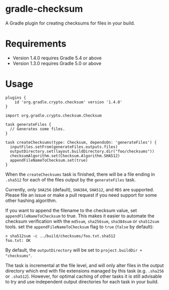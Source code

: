 # gradle-checksum
A Gradle plugin for creating checksums for files in your build.

# Requirements
- Version 1.4.0 requires Gradle 5.4 or above
- Version 1.3.0 requires Gradle 5.0 or above

# Usage

```$gradle
plugins {
    id 'org.gradle.crypto.checksum' version '1.4.0'
}

import org.gradle.crypto.checksum.Checksum

task generateFiles {
  // Generates some files.
}

task createChecksums(type: Checksum, dependsOn: 'generateFiles') {
  inputFiles.setFrom(generateFiles.outputs.files)
  outputDirectory.set(layout.buildDirectory.dir("foo/checksums"))
  checksumAlgorithm.set(Checksum.Algorithm.SHA512)
  appendFileNameToChecksum.set(true)
}
```

When the `createChecksums` task is finished, there will be a file ending in
`.sha512` for each of the files output by the `generateFiles` task.

Currently, only `SHA256` (default), `SHA384`, `SHA512`, and `MD5` are
supported. Please file an issue or make a pull request if you need support
for some other hashing algorithm.

If you want to append the filename to the checksum value, set `appendFileNameToChecksum` to true.
This makes it easier to automate the checksum verification with the `md5sum`, `sha256sum`, `sha384sum` or `sha512sum` tools.
set the `appendFileNameToChecksum` flag to `true` (`false` by default):

```
> sha512sum -c ../build/checksums/foo.txt.sha512
foo.txt: OK
```

By default, the `outputDirectory` will be set to `project.buildDir + "checksums"`.

The task is incremental at the file level, and will only alter files in the
output directory which end with file extensions managed by this task
(e.g. `.sha256` or `.sha512`). However, for optimal caching of other tasks
it is still advisable to try and use independent output directories for
each task in your build.
